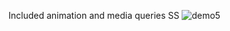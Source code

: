 Included animation and media queries
SS
![demo5](https://user-images.githubusercontent.com/43407064/98475026-d8b4f300-221f-11eb-82b9-00f088e72181.png)
